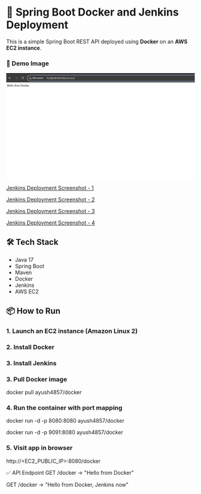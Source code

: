 # 🚀 Spring Boot Docker and Jenkins Deployment

This is a simple Spring Boot REST API deployed using **Docker** on an **AWS EC2 instance**.
### 📸 Demo Image

![Docker Deployment Screenshot](https://github.com/2023ayush/docker-deployment/raw/ffe7b306d7138d53d01daa035fad14cdf164ad9d/docker_deployment_ss.PNG)

[Jenkins Deployment Screenshot - 1](https://github.com/2023ayush/docker-deployment/blob/main/Capture%20Jenkins.PNG)

[Jenkins Deployment Screenshot - 2](https://github.com/2023ayush/docker-deployment/blob/main/Capture%20jenkins%201.PNG)

[Jenkins Deployment Screenshot - 3](https://github.com/2023ayush/docker-deployment/blob/main/Capture%20jenkins%201.PNG)

[Jenkins Deployment Screenshot - 4](https://github.com/2023ayush/docker-deployment/blob/main/Capture%20jenkins%203.PNG)
 




## 🛠️ Tech Stack

- Java 17
- Spring Boot
- Maven
- Docker
- Jenkins
- AWS EC2


## 📦 How to Run

### 1. Launch an EC2 instance (Amazon Linux 2)
 
### 2. Install Docker

### 3. Install Jenkins

### 3. Pull Docker image
docker pull ayush4857/docker

### 4. Run the container with port mapping
docker run -d -p 8080:8080 ayush4857/docker

docker run -d -p 9091:8080 ayush4857/docker

### 5. Visit app in browser
http://<EC2_PUBLIC_IP>:8080/docker

✅ API Endpoint
GET /docker → "Hello from Docker"

GET /docker → "Hello from Docker, Jenkins now"




